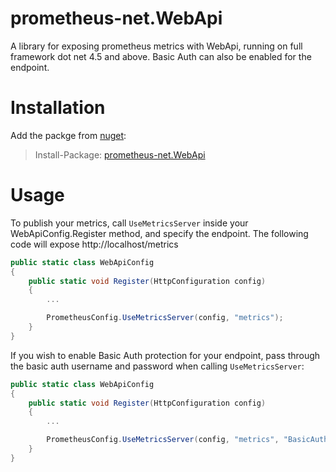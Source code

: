 # prometheus-net.WebApi
A library for exposing prometheus metrics with WebApi, running on full framework dot net 4.5 and above. Basic Auth can also be enabled for the endpoint.

# Installation

Add the packge from [nuget](https://www.nuget.org/packages/prometheus-net.WebApi):
>Install-Package: [prometheus-net.WebApi](https://www.nuget.org/packages/prometheus-net.WebApi)

# Usage

To publish your metrics, call `UseMetricsServer` inside your WebApiConfig.Register method, and specify the endpoint. The following code will expose http://localhost/metrics  

```csharp
public static class WebApiConfig
{
    public static void Register(HttpConfiguration config)
    {
        ...

        PrometheusConfig.UseMetricsServer(config, "metrics");
    }
}
```

If you wish to enable Basic Auth protection for your endpoint, pass through the basic auth username and password when calling `UseMetricsServer`:
```csharp
public static class WebApiConfig
{
    public static void Register(HttpConfiguration config)
    {
        ...

        PrometheusConfig.UseMetricsServer(config, "metrics", "BasicAuthUsername", "BasicAuthPassword");
    }
}
```
